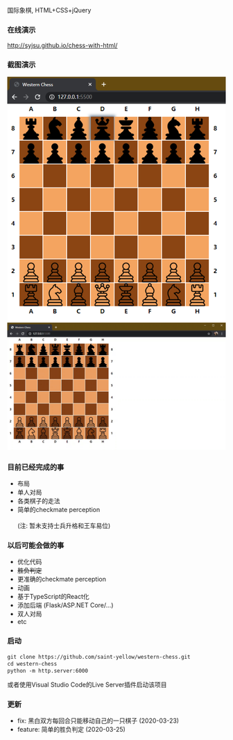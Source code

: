 国际象棋, HTML+CSS+jQuery

### 在线演示
http://syjsu.github.io/chess-with-html/

### 截图演示
![preview](./readme/preview.png)
![demo](./readme/demo.gif)

### 目前已经完成的事
- 布局
- 单人对局
- 各类棋子的走法
- 简单的checkmate perception\
\
(注: 暂未支持士兵升格和王车易位)

### 以后可能会做的事
- 优化代码
- ~~胜负判定~~
- 更准确的checkmate perception
- 动画
- 基于TypeScript的React化
- 添加后端 (Flask/ASP.NET Core/...)
- 双人对局
- etc

### 启动
```
git clone https://github.com/saint-yellow/western-chess.git
cd western-chess
python -m http.server:6000
```
或者使用Visual Studio Code的Live Server插件启动该项目

### 更新
- fix: 黑白双方每回合只能移动自己的一只棋子 (2020-03-23)
- feature: 简单的胜负判定 (2020-03-25)
